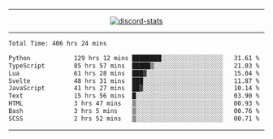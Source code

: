 <a href="https://www.github.com/ripavoid" target="_blank" rel="noreferrer">

-------

<div align='center'>
    <a href='https://discordapp.com/users/825178146797518881'>
        <img align='center' alt='discord-stats' src='https://api.discord-status.me/825178146797518881?nitro&boost=4&gradient=%231e0b1a%2C%23000000%2C%23000000%2C%23160316'></img>
    </a>
</div>

-------

<!--START_SECTION:waka-->

```txt
Total Time: 406 hrs 24 mins

Python            129 hrs 12 mins ████████░░░░░░░░░░░░░░░░░   31.61 %
TypeScript        85 hrs 57 mins  █████▒░░░░░░░░░░░░░░░░░░░   21.03 %
Lua               61 hrs 28 mins  ███▓░░░░░░░░░░░░░░░░░░░░░   15.04 %
Svelte            48 hrs 31 mins  ███░░░░░░░░░░░░░░░░░░░░░░   11.87 %
JavaScript        41 hrs 27 mins  ██▓░░░░░░░░░░░░░░░░░░░░░░   10.14 %
Text              15 hrs 56 mins  █░░░░░░░░░░░░░░░░░░░░░░░░   03.90 %
HTML              3 hrs 47 mins   ▒░░░░░░░░░░░░░░░░░░░░░░░░   00.93 %
Bash              3 hrs 5 mins    ▒░░░░░░░░░░░░░░░░░░░░░░░░   00.76 %
SCSS              2 hrs 52 mins   ▒░░░░░░░░░░░░░░░░░░░░░░░░   00.71 %
```

<!--END_SECTION:waka-->

-------

